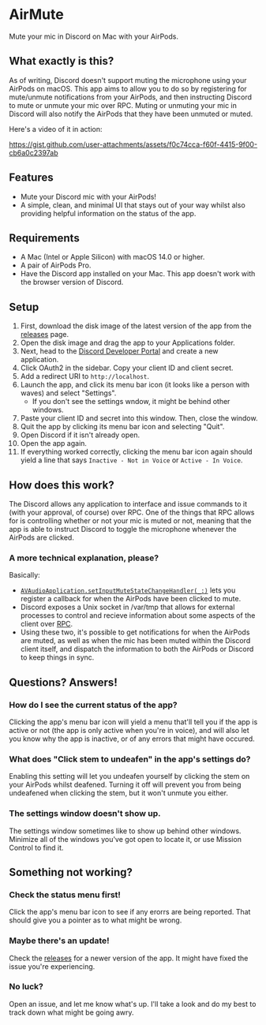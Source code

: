 # AirMute
Mute your mic in Discord on Mac with your AirPods.

## What exactly is this?
As of writing, Discord doesn't support muting the microphone using your AirPods on macOS. This app aims to allow you to do so by registering for mute/unmute notifications from your AirPods, and then instructing Discord to mute or unmute your mic over RPC. Muting or unmuting your mic in Discord will also notify the AirPods that they have been unmuted or muted.

Here's a video of it in action:

https://gist.github.com/user-attachments/assets/f0c74cca-f60f-4415-9f00-cb6a0c2397ab

## Features
- Mute your Discord mic with your AirPods!
- A simple, clean, and minimal UI that stays out of your way whilst also providing helpful information on the status of the app.

## Requirements
- A Mac (Intel or Apple Silicon) with macOS 14.0 or higher.
- A pair of AirPods Pro.
- Have the Discord app installed on your Mac. This app doesn't work with the browser version of Discord.

## Setup
1. First, download the disk image of the latest version of the app from the [releases](https://github.com/CominAtYou/AirMute/releases/latest) page.
2. Open the disk image and drag the app to your Applications folder.
3. Next, head to the [Discord Developer Portal](https://discord.com/developers) and create a new application.
4. Click OAuth2 in the sidebar. Copy your client ID and client secret.
5. Add a redirect URI to `http://localhost`.
6. Launch the app, and click its menu bar icon (it looks like a person with waves) and select "Settings".
    - If you don't see the settings wndow, it might be behind other windows.
7. Paste your client ID and secret into this window. Then, close the window.
8. Quit the app by clicking its menu bar icon and selecting "Quit".
9. Open Discord if it isn't already open.
10. Open the app again.
11. If everything worked correctly, clicking the menu bar icon again should yield a line that says `Inactive - Not in Voice` or `Active - In Voice`.

## How does this work?
The Discord allows any application to interface and issue commands to it (with your approval, of course) over RPC. One of the things that RPC allows for is controlling whether or not your mic is muted or not, meaning that the app is able to instruct Discord to toggle the microphone whenever the AirPods are clicked.

### A more technical explanation, please?
Basically:
- [`AVAudioApplication.setInputMuteStateChangeHandler(_:)`](https://developer.apple.com/documentation/avfaudio/avaudioapplication/4191602-setinputmutestatechangehandler) lets you register a callback for when the AirPods have been clicked to mute.
- Discord exposes a Unix socket in /var/tmp that allows for external processes to control and recieve information about some aspects of the client over [RPC](https://discord.com/developers/docs/topics/rpc).
- Using these two, it's possible to get notifications for when the AirPods are muted, as well as when the mic has been muted within the Discord client itself, and dispatch the information to both the AirPods or Discord to keep things in sync.

## Questions? Answers!
### How do I see the current status of the app?
Clicking the app's menu bar icon will yield a menu that'll tell you if the app is active or not (the app is only active when you're in voice), and will also let you know why the app is inactive, or of any errors that might have occured.

### What does "Click stem to undeafen" in the app's settings do?
Enabling this setting will let you undeafen yourself by clicking the stem on your AirPods whilst deafened. Turning it off will prevent you from being undeafened when clicking the stem, but it won't unmute you either.

### The settings window doesn't show up.
The settings window sometimes like to show up behind other windows. Minimize all of the windows you've got open to locate it, or use Mission Control to find it.

## Something not working?
### Check the status menu first!
Click the app's menu bar icon to see if any erorrs are being reported. That should give you a pointer as to what might be wrong.
### Maybe there's an update!
Check the [releases](https://github.com/CominAtYou/AirMute/releases/latest) for a newer version of the app. It might have fixed the issue you're experiencing.
### No luck?
Open an issue, and let me know what's up. I'll take a look and do my best to track down what might be going awry.

